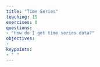```yaml
---
title: "Time Series"
teaching: 15
exercises: 0
questions:
- "How do I get time series data?"
objectives:
- 
keypoints:
- " "
---
```


